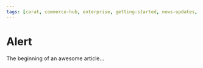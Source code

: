 ```yaml
---
tags: [carat, commerce-hub, enterprise, getting-started, news-updates, alerts, release-notes]
---
```



# Alert

The beginning of an awesome article...
